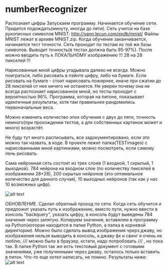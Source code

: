 # numberRecognizer
Распознает цифры 
Запускаем программу.
Начинается обучение сети. Придется подождать(минуту, иногда до пяти).
Сеть учится на базе рукописных символов MNIST: http://yann.lecun.com/exdb/mnist/ 
Файлы MNIST лежат в архиве MNIST.zip. 
Когда обучение заканчивается, начинается тест точности. Сеть проходит по тестам из той же базы символов. Выводит точность(в тестах должна быть 95-97%).
После можно вводить путь к ЛОКАЛЬНОМУ изображению !!! 28 на 28 пикселей !!!

Нарисованные мной цифры угадывала далеко не всегда. Можно поиграться, либо рисовать в пэйнте цифру, либо на бумаге. Если рисовать на бумаге - стоит нарисовать пожирнее, иначе при сжатии до 28 пикселей от нее ничего не останется. Не уверен почему она не всегда распознает нарисованное мной, но тесты проходит с вероятностью 96%. Программа, которая на питоне, показывает идентичные результаты, хотя там правильнее рандомились первоначальные веса.

Можно изменить количество эпох обучения с двух до пяти, точность немного(при прохождении тестов, а для собственных картинок может и много) возрастёт.

Не буду тут много расписывать, все задокументировано, если это можно так назвать, в коде.
В проекте лежит папка(TESTimages) с нарисованными мной картинками, можно посмотреть, если самому лень рисовать.

Сама нейронная сеть состоит из трех слоев (1 входной, 1 скрытый, 1 выходной). 784 нейрона на входном слое (по количеству пикселей в изображении 28*28), 200 скрытых нейронов (это оптимальное количество для данного случая), 10 выходных нейронов (так как у нас 10 возможных цифр).

![alt text](https://pp.userapi.com/c850220/v850220413/1761ff/TDLOKq2ozT8.jpg)

ОБНОВЛЕНИЕ.
Сделал обратный проход по сети. Когда сеть обучится и предложит указать путь к изображению, вместо пути, нужно ввести в консоль "backquery", указать цифру, в консоль будут выведены 784 значения через запятую. Копируем значения, вставялем в программу на Python(которая находится в папке Python, а папка в корневой директории). Можно было сделать вывод изображения чрерз джаву, но изображения нельзя выводить в консоль, а джаву фх и свинг я очень не люблю, /// можно было в браузер, кстати, надо попробовать /// , но пока так. В папке Python так же есть текстовый документ с готовыми значениями, уже полученными через джаву, осталось только вставить в питон. Что-то еще хотел написать, не помню. Результаты ниже:
![alt text](https://pp.userapi.com/c851236/v851236458/1563b5/00bjm6UOQrE.jpg)
